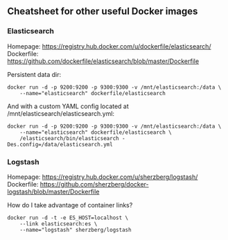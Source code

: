 ## Cheatsheet for other useful Docker images

### Elasticsearch

Homepage: https://registry.hub.docker.com/u/dockerfile/elasticsearch/
Dockerfile: https://github.com/dockerfile/elasticsearch/blob/master/Dockerfile

Persistent data dir:

    docker run -d -p 9200:9200 -p 9300:9300 -v /mnt/elasticsearch:/data \
        --name="elasticsearch" dockerfile/elasticsearch

And with a custom YAML config located at /mnt/elasticsearch/elasticsearch.yml:

    docker run -d -p 9200:9200 -p 9300:9300 -v /mnt/elasticsearch:/data \
        --name="elasticsearch" dockerfile/elasticsearch \
        /elasticsearch/bin/elasticsearch -Des.config=/data/elasticsearch.yml


### Logstash

Homepage: https://registry.hub.docker.com/u/sherzberg/logstash/
Dockerfile: https://github.com/sherzberg/docker-logstash/blob/master/Dockerfile

How do I take advantage of container links?


    docker run -d -t -e ES_HOST=localhost \
        --link elasticsearch:es \
        --name="logstash" sherzberg/logstash
